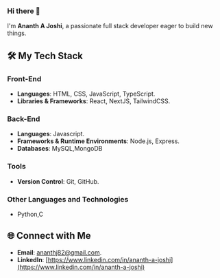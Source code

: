 ### Hi there 👋

I'm **Ananth A Joshi**, a passionate full stack developer eager to build new things.

## 🛠️ My Tech Stack

### Front-End
- **Languages**: HTML, CSS, JavaScript, TypeScript.
- **Libraries & Frameworks**: React, NextJS, TailwindCSS.


### Back-End
- **Languages**: Javascript.
- **Frameworks & Runtime Environments**: Node.js, Express.
- **Databases**: MySQL,MongoDB

### Tools
- **Version Control**: Git, GitHub.

### Other Languages and Technologies
- Python,C

## 🌐 Connect with Me
- **Email**: ananthj82@gmail.com.
- **LinkedIn**: [https://www.linkedin.com/in/ananth-a-joshi](https://www.linkedin.com/in/ananth-a-joshi)

